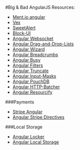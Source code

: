 #Big & Bad AngularJS Resources:

* [Ment.io angular](https://github.com/jeff-collins/ment.io)
* [Vex](https://github.com/hubspot/vex)
* [SweetAlert](http://tristanedwards.me/sweetalert)
* [Block-UI](https://github.com/McNull/angular-block-ui)
* [Angular Websocket](https://github.com/gdi2290/angular-websocket)
* [Angular Drag-and-Drop-Lists](https://github.com/marceljuenemann/angular-drag-and-drop-lists)
* [Angular Wizard](https://github.com/mgonto/angular-wizard)
* [Angular Breadcrumbs](https://github.com/ncuillery/angular-breadcrumb)
* [Angular Busy](https://github.com/cgross/angular-busy)
* [Angular Filters](https://github.com/a8m/angular-filter)
* [Angular Truncate](https://github.com/sparkalow/angular-truncate)
* [Angular Input-Masks](https://github.com/assisrafael/angular-input-masks)
* [Angular PouchDB](https://github.com/angular-pouchdb/angular-pouchdb)
* [Angular HTTP-Batcher](https://github.com/jonsamwell/angular-http-batcher)
* [Angular Resourcify](https://github.com/erikdonohoo/resourcify)

###Payments
* [Stripe Angular](https://github.com/laurihy/angular-payments)
* [Angular Stripe Directives](https://github.com/gtramontina/stripe-angular)

###Local Storage
* [Angular Locker](https://github.com/tymondesigns/angular-locker)
* [Angular Local Storage](https://github.com/agrublev/angularLocalStorage)
